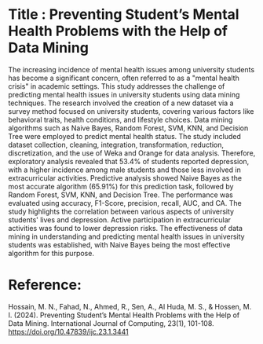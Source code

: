 # Title : Preventing Student’s Mental Health Problems with the Help of Data Mining
The increasing incidence of mental health issues among university students has become a significant concern, often referred to as a "mental health crisis" in academic settings. This study addresses the challenge of predicting mental health issues in university students using data mining techniques. The research involved the creation of a new dataset via a survey method focused on university students, covering various factors like behavioral traits, health conditions, and lifestyle choices. Data mining algorithms such as Naive Bayes, Random Forest, SVM, KNN, and Decision Tree were employed to predict mental health status. The study included dataset collection, cleaning, integration, transformation, reduction, discretization, and the use of Weka and Orange for data analysis. Therefore, exploratory analysis revealed that 53.4% of students reported depression, with a higher incidence among male students and those less involved in extracurricular activities. Predictive analysis showed Naive Bayes as the most accurate algorithm (65.91%) for this prediction task, followed by Random Forest, SVM, KNN, and Decision Tree. The performance was evaluated using accuracy, F1-Score, precision, recall, AUC, and CA. The study highlights the correlation between various aspects of university students' lives and depression. Active participation in extracurricular activities was found to lower depression risks. The effectiveness of data mining in understanding and predicting mental health issues in university students was established, with Naive Bayes being the most effective algorithm for this purpose.


# Reference:
Hossain, M. N., Fahad, N., Ahmed, R., Sen, A., Al Huda, M. S., & Hossen, M. I. (2024). Preventing Student’s Mental Health Problems with the Help of Data Mining. International Journal of Computing, 23(1), 101-108. https://doi.org/10.47839/ijc.23.1.3441
